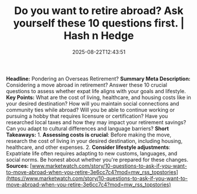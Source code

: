 ﻿---
title: "Do you want to retire abroad? Ask yourself these 10 questions first. | Hash n Hedge"
date: "2025-08-22T12:43:51"
category: "Markets"
summary: ""
slug: "do-you-want-to-retire-abroad-ask-yourself-these-10-questions"
source_urls:
  - ""
seo:
  title: "Do you want to retire abroad? Ask yourself these 10 questions first. | Hash n Hedge | Hash n Hedge"
  description: ""
  keywords: ["news", "markets", "brief"]
---
**Headline:** Pondering an Overseas Retirement?  **Summary Meta Description:** Considering a move abroad in retirement? Answer these 10 crucial questions to assess whether expat life aligns with your goals and lifestyle.  **Key Points:**   What are the cost of living, healthcare, and housing costs like in your desired destination?  How will you maintain social connections and community ties while abroad?  Will you be able to continue working or pursuing a hobby that requires licensure or certification?  Have you researched local taxes and how they may impact your retirement savings?  Can you adapt to cultural differences and language barriers?  **Short Takeaways:**  1. **Assessing costs is crucial**: Before making the move, research the cost of living in your desired destination, including housing, healthcare, and other expenses. 2. **Consider lifestyle adjustments**: Expatriate life often requires adapting to new customs, languages, and social norms. Be honest about whether you're prepared for these changes.  **Sources:** [www.marketwatch.com/story/10-questions-to-ask-if-you-want-to-move-abroad-when-you-retire-3e6cc7c4?mod=mw_rss_topstories](https://www.marketwatch.com/story/10-questions-to-ask-if-you-want-to-move-abroad-when-you-retire-3e6cc7c4?mod=mw_rss_topstories)